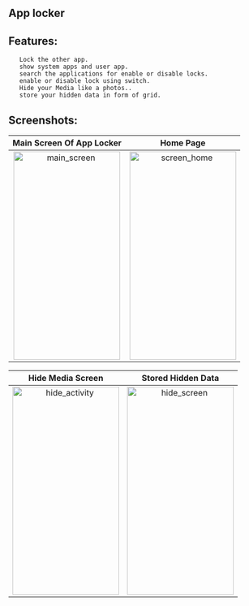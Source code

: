 ## App locker

## Features:
       Lock the other app.
       show system apps and user app.
       search the applications for enable or disable locks.
       enable or disable lock using switch.
       Hide your Media like a photos..
       store your hidden data in form of grid.


## Screenshots:



| Main Screen Of App Locker | Home Page |
|:-:|:-:|
| <img width="210" height="410" alt="main_screen" src="https://user-images.githubusercontent.com/52051877/75993799-0d014280-5f20-11ea-9023-4a5f54089af4.png"> | <img width="210" height="410" alt="screen_home" src="https://user-images.githubusercontent.com/52051877/75994297-c102cd80-5f20-11ea-90aa-de4db4327971.PNG"> |

| Hide Media Screen |Stored Hidden Data|
|:-:|:-:|
| <img width="210" height="410" alt="hide_activity" src="https://user-images.githubusercontent.com/52051877/75994372-e263b980-5f20-11ea-8319-04684ed267b2.PNG"> |  <img width="210" height="410" alt="hide_screen" src="https://user-images.githubusercontent.com/52051877/75994416-f60f2000-5f20-11ea-9a67-cea4f1bf4096.PNG">|
